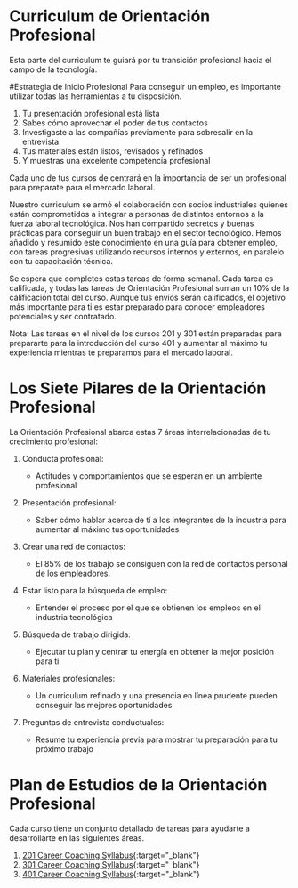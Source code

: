 ﻿# Curriculum de Orientación Profesional

Esta parte del curriculum te guiará por tu transición profesional hacia el campo de la tecnología.

#Estrategia de Inicio Profesional
Para conseguir un empleo, es importante utilizar todas las herramientas a tu disposición.

1. Tu presentación profesional está lista
1. Sabes cómo aprovechar el poder de tus contactos
1. Investigaste a las compañías previamente para sobresalir en la entrevista.
1. Tus materiales están listos, revisados y refinados
1. Y muestras una excelente competencia profesional

Cada uno de tus cursos de centrará en la importancia de ser un profesional para preparate para el mercado laboral.

Nuestro curriculum se armó el colaboración con socios industriales quienes están comprometidos a integrar a personas de distintos entornos a la fuerza laboral tecnológica. Nos han compartido secretos y buenas prácticas para conseguir un buen trabajo en el sector tecnológico. Hemos añadido y resumido este conocimiento en una guía para obtener empleo, con tareas progresivas utilizando recursos internos y externos, en paralelo con tu capacitación técnica. 

Se espera que completes estas tareas de forma semanal. Cada tarea es calificada, y todas las tareas de Orientación Profesional suman un 10% de la calificación total del curso. Aunque tus envíos serán calificados, el objetivo más importante para ti es estar preparado para conocer empleadores potenciales y ser contratado.

Nota: Las tareas en el nivel de los cursos 201 y 301 están preparadas para prepararte para la introducción del curso 401 y aumentar al máximo tu experiencia mientras te preparamos para el mercado laboral. 

# Los Siete Pilares de la Orientación Profesional

La Orientación Profesional abarca estas 7 áreas interrelacionadas de tu crecimiento profesional:

1. Conducta profesional:
   - Actitudes y comportamientos que se esperan en un ambiente profesional

1. Presentación profesional:
   - Saber cómo hablar acerca de tí a los integrantes de la industria para aumentar al máximo tus oportunidades

1. Crear una red de contactos:
   - El 85% de los trabajo se consiguen con la red de contactos personal de los empleadores.

1. Estar listo para la búsqueda de empleo:
   - Entender el proceso por el que se obtienen los empleos en el industria tecnológica

1. Búsqueda de trabajo dirigida:
   - Ejecutar tu plan y centrar tu energía en obtener la mejor posición para ti

1. Materiales profesionales:
   - Un curriculum refinado y una presencia en línea prudente pueden conseguir las mejores oportunidades

1. Preguntas de entrevista conductuales:
   - Resume tu experiencia previa para mostrar tu preparación para tu próximo trabajo

# Plan de Estudios de la Orientación Profesional

Cada curso tiene un conjunto detallado de tareas para ayudarte a desarrollarte en las siguientes áreas.

1. [201 Career Coaching Syllabus](./201/){:target="_blank"}
1. [301 Career Coaching Syllabus](./301/){:target="_blank"}
1. [401 Career Coaching Syllabus](./401/){:target="_blank"}
